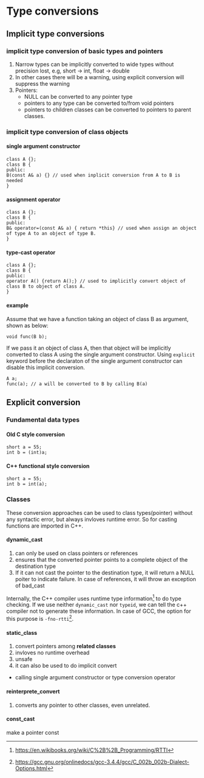 # Type conversions

## Implicit type conversions

### implicit type conversion of basic types and pointers
1. Narrow types can be implicitly converted to wide types without precision lost, e.g, short -> int, float -> double
2. In other cases there will be a warning, using explicit conversion will suppress the warning
3. Pointers:
   - NULL can be converted to any pointer type
   - pointers to any type can be converted to/from void pointers
   - pointers to children classes can be converted to pointers to parent classes.

### implicit type conversion of class objects
#### single argument constructor
```
class A {};
class B {
public:
B(const A& a) {} // used when inplicit conversion from A to B is needed
}
```
#### assignment operator

```
class A {};
class B {
public:
B& operator=(const A& a) { return *this} // used when assign an object of type A to an object of type B.
}
```

#### type-cast operator

```
class A {};
class B {
public:
operator A() {return A();} // used to implicitly convert object of class B to object of class A.
}
```

#### example
Assume that we have a function taking an object of class B as argument, shown as below:
```
void func(B b);
```

If we pass it an object of class A, then that object will be implicitly converted to class A using the single
argument constructor. Using `explicit` keyword before the declaraton of the single argument constructor can disable
this implicit conversion.

```
A a;
func(a); // a will be converted to B by calling B(a)
```

## Explicit conversion
### Fundamental data types
#### Old C style conversion
```
short a = 55;
int b = (int)a;
```

#### C++ functional style conversion
```
short a = 55;
int b = int(a);
```

### Classes
These conversion approaches can be used to class types(pointer) without any syntactic error, but always invloves
runtime error. So for casting functions are imported in C++.

#### dynamic_cast
1. can only be used on class pointers or references
2. ensures that the converted pointer points to a complete object of the destination type
3. If it can not cast the pointer to the destination type, it will return a NULL poiter to indicate failure.
In case of references, it will throw an exception of bad_cast

Internally, the C++ compiler uses runtime type information[^1] to do type checking. If we use neither `dynamic_cast`
nor `typeid`, we can tell the c++ compiler not to generate these information. In case of GCC, the option for this
purpose is `-fno-rtti`[^2].

#### static_class
1. convert pointers among **related classes**
2. invloves no runtime overhead
3. unsafe
3. it can also be used to do implicit convert
- calling single argument constructor or type conversion operator

#### reinterprete_convert
1. converts any pointer to other classes, even unrelated.


#### const_cast
make a pointer const

[^1]: https://en.wikibooks.org/wiki/C%2B%2B_Programming/RTTI
[^2]: https://gcc.gnu.org/onlinedocs/gcc-3.4.4/gcc/C_002b_002b-Dialect-Options.html
